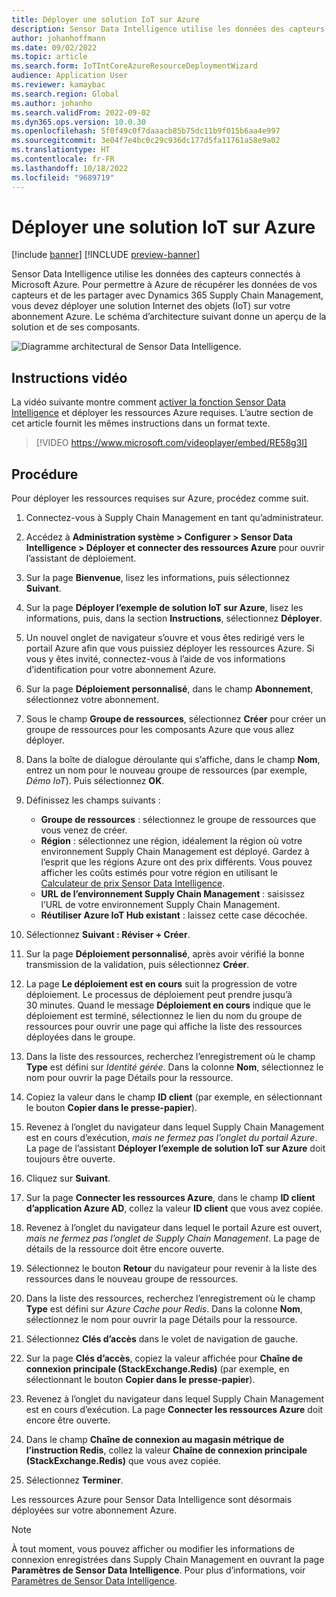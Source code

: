 ```yaml
---
title: Déployer une solution IoT sur Azure
description: Sensor Data Intelligence utilise les données des capteurs connectés à Microsoft Azure. Cet article explique comment déployer une solution Internet des objets (IoT) sur votre abonnement Azure.
author: johanhoffmann
ms.date: 09/02/2022
ms.topic: article
ms.search.form: IoTIntCoreAzureResourceDeploymentWizard
audience: Application User
ms.reviewer: kamaybac
ms.search.region: Global
ms.author: johanho
ms.search.validFrom: 2022-09-02
ms.dyn365.ops.version: 10.0.30
ms.openlocfilehash: 5f0f49c0f7daaacb85b75dc11b9f015b6aa4e997
ms.sourcegitcommit: 3e04f7e4bc0c29c936dc177d5fa11761a58e9a02
ms.translationtype: HT
ms.contentlocale: fr-FR
ms.lasthandoff: 10/18/2022
ms.locfileid: "9689719"
---
```

# <a name="deploy-an-iot-solution-on-azure"></a>Déployer une solution IoT sur Azure

[!include [banner](../includes/banner.md)]
[!INCLUDE [preview-banner](../includes/preview-banner.md)]
<!-- KFM: Preview until further notice -->

Sensor Data Intelligence utilise les données des capteurs connectés à Microsoft Azure. Pour permettre à Azure de récupérer les données de vos capteurs et de les partager avec Dynamics 365 Supply Chain Management, vous devez déployer une solution Internet des objets (IoT) sur votre abonnement Azure. Le schéma d’architecture suivant donne un aperçu de la solution et de ses composants.

![Diagramme architectural de Sensor Data Intelligence.](media/sdi-architecture.png "Diagramme architectural de Sensor Data Intelligence")

## <a name="video-instructions"></a>Instructions vidéo

La vidéo suivante montre comment [activer la fonction Sensor Data Intelligence](sdi-enable-feature.md) et déployer les ressources Azure requises. L’autre section de cet article fournit les mêmes instructions dans un format texte.

> [!VIDEO https://www.microsoft.com/videoplayer/embed/RE58g3I]

## <a name="procedure"></a>Procédure

Pour déployer les ressources requises sur Azure, procédez comme suit.

1. Connectez-vous à Supply Chain Management en tant qu’administrateur.
1. Accédez à **Administration système \> Configurer \> Sensor Data Intelligence \> Déployer et connecter des ressources Azure** pour ouvrir l’assistant de déploiement.
1. Sur la page **Bienvenue**, lisez les informations, puis sélectionnez **Suivant**.
1. Sur la page **Déployer l’exemple de solution IoT sur Azure**, lisez les informations, puis, dans la section **Instructions**, sélectionnez **Déployer**.
1. Un nouvel onglet de navigateur s’ouvre et vous êtes redirigé vers le portail Azure afin que vous puissiez déployer les ressources Azure. Si vous y êtes invité, connectez-vous à l’aide de vos informations d’identification pour votre abonnement Azure.
1. Sur la page **Déploiement personnalisé**, dans le champ **Abonnement**, sélectionnez votre abonnement.
1. Sous le champ **Groupe de ressources**, sélectionnez **Créer** pour créer un groupe de ressources pour les composants Azure que vous allez déployer.
1. Dans la boîte de dialogue déroulante qui s’affiche, dans le champ **Nom**, entrez un nom pour le nouveau groupe de ressources (par exemple, *Démo IoT*). Puis sélectionnez **OK**.
1. Définissez les champs suivants :

    - **Groupe de ressources** : sélectionnez le groupe de ressources que vous venez de créer.
    - **Région** : sélectionnez une région, idéalement la région où votre environnement Supply Chain Management est déployé. Gardez à l’esprit que les régions Azure ont des prix différents. Vous pouvez afficher les coûts estimés pour votre région en utilisant le [Calculateur de prix Sensor Data Intelligence](https://azure.com/e/c36c4947ebff4215b2e62590c2a24c68).
    - **URL de l’environnement Supply Chain Management** : saisissez l’URL de votre environnement Supply Chain Management.
    - **Réutiliser Azure IoT Hub existant** : laissez cette case décochée.

1. Sélectionnez **Suivant : Réviser + Créer**.
1. Sur la page **Déploiement personnalisé**, après avoir vérifié la bonne transmission de la validation, puis sélectionnez **Créer**.
1. La page **Le déploiement est en cours** suit la progression de votre déploiement. Le processus de déploiement peut prendre jusqu’à 30 minutes. Quand le message **Déploiement en cours** indique que le déploiement est terminé, sélectionnez le lien du nom du groupe de ressources pour ouvrir une page qui affiche la liste des ressources déployées dans le groupe.
1. Dans la liste des ressources, recherchez l’enregistrement où le champ **Type** est défini sur *Identité gérée*. Dans la colonne **Nom**, sélectionnez le nom pour ouvrir la page Détails pour la ressource.
1. Copiez la valeur dans le champ **ID client** (par exemple, en sélectionnant le bouton **Copier dans le presse-papier**).
1. Revenez à l’onglet du navigateur dans lequel Supply Chain Management est en cours d’exécution, *mais ne fermez pas l’onglet du portail Azure*. La page de l’assistant **Déployer l’exemple de solution IoT sur Azure** doit toujours être ouverte. 
1. Cliquez sur **Suivant**.
1. Sur la page **Connecter les ressources Azure**, dans le champ **ID client d’application Azure AD**, collez la valeur **ID client** que vous avez copiée.
1. Revenez à l’onglet du navigateur dans lequel le portail Azure est ouvert, *mais ne fermez pas l’onglet de Supply Chain Management*. La page de détails de la ressource doit être encore ouverte.
1. Sélectionnez le bouton **Retour** du navigateur pour revenir à la liste des ressources dans le nouveau groupe de ressources.
1. Dans la liste des ressources, recherchez l’enregistrement où le champ **Type** est défini sur *Azure Cache pour Redis*. Dans la colonne **Nom**, sélectionnez le nom pour ouvrir la page Détails pour la ressource.
1. Sélectionnez **Clés d’accès** dans le volet de navigation de gauche.
1. Sur la page **Clés d’accès**, copiez la valeur affichée pour **Chaîne de connexion principale (StackExchange.Redis)** (par exemple, en sélectionnant le bouton **Copier dans le presse-papier**).
1. Revenez à l’onglet du navigateur dans lequel Supply Chain Management est en cours d’exécution. La page **Connecter les ressources Azure** doit encore être ouverte.
1. Dans le champ **Chaîne de connexion au magasin métrique de l’instruction Redis**, collez la valeur **Chaîne de connexion principale (StackExchange.Redis)** que vous avez copiée.
1. Sélectionnez **Terminer**.

Les ressources Azure pour Sensor Data Intelligence sont désormais déployées sur votre abonnement Azure.

> [!NOTE]
> À tout moment, vous pouvez afficher ou modifier les informations de connexion enregistrées dans Supply Chain Management en ouvrant la page **Paramètres de Sensor Data Intelligence**. Pour plus d’informations, voir [Paramètres de Sensor Data Intelligence](sdi-parameters.md).
